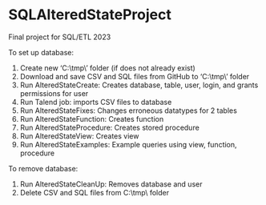# SQLAlteredStateProject
Final project for SQL/ETL 2023

To set up database:
1)	Create new ‘C:\tmp\’ folder (if does not already exist)
2)	Download and save CSV and SQL files from GitHub to ‘C:\tmp\’ folder
3)	Run AlteredStateCreate: Creates database, table, user, login, and grants permissions for user
4)	Run Talend job: imports CSV files to database
5)	Run AlteredStateFixes: Changes erroneous datatypes for 2 tables
6)	Run AlteredStateFunction: Creates function
7)	Run AlteredStateProcedure: Creates stored procedure
8)	Run AlteredStateView: Creates view
9)	Run AlteredStateExamples: Example queries using view, function, procedure

To remove database:
1)	Run AlteredStateCleanUp: Removes database and user
2)	Delete CSV and SQL files from C:\tmp\ folder
